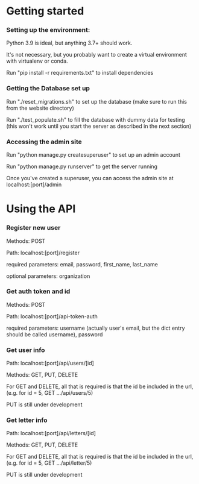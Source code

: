 # Getting started

### Setting up the environment:

Python 3.9 is ideal, but anything 3.7+ should work.

It's not necessary, but you probably want to create a virtual environment with virtualenv or conda. 

Run "pip install -r requirements.txt" to install dependencies

### Getting the Database set up

Run "./reset_migrations.sh" to set up the database (make sure to run this from the website directory)

Run "./test_populate.sh" to fill the database with dummy data for testing (this won't work until you start the server as described in the next section)

### Accessing the admin site

Run "python manage.py createsuperuser" to set up an admin account

Run "python manage.py runserver" to get the server running

Once you've created a superuser, you can access the admin site at localhost:[port]/admin

# Using the API

### Register new user

Methods: POST

Path: localhost:[port]/register

required parameters: email, password, first_name, last_name

optional parameters: organization

### Get auth token and id

Methods: POST

Path: localhost:[port]/api-token-auth

required parameters: username (actually user's email, but the dict entry should be called username), password

### Get user info

Path: localhost:[port]/api/users/[id]

Methods: GET, PUT, DELETE

For GET and DELETE, all that is required is that the id be included in the url, (e.g. for id = 5, GET .../api/users/5)

PUT is still under development

### Get letter info

Path: localhost:[port]/api/letters/[id]

Methods: GET, PUT, DELETE

For GET and DELETE, all that is required is that the id be included in the url, (e.g. for id = 5, GET .../api/letter/5)

PUT is still under development
